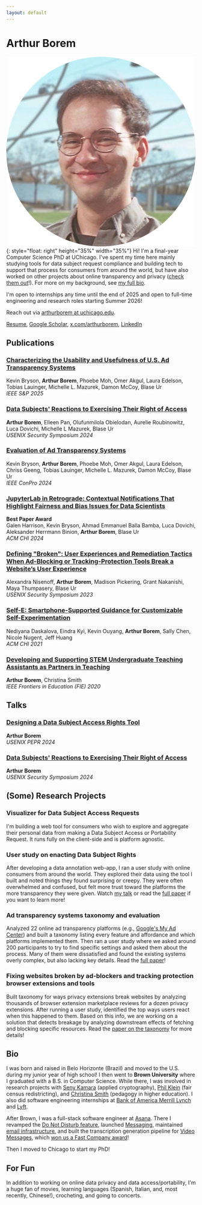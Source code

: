 ```yaml
---
layout: default
---
```


<!-- ![Banner](assets/biscuit.png) -->

# Arthur Borem

![Arthur's face](assets/headshot.png){: style="float: right" height="35%" width="35%"} Hi! I'm a final-year Computer Science PhD at UChicago. I've spent my time here mainly studying tools for data subject request compliance and building tech to support that process for consumers from around the world, but have also worked on other projects about online transparency and privacy ([check them out](#some-research-projects)!). For more on my background, see [my full bio](#bio).

I'm open to internships any time until the end of 2025 and open to full-time engineering and research roles starting Summer 2026!

Reach out via [arthurborem at uchicago.edu](mailto:arthurborem@uchicago.edu).

[Resume](assets/arthur_borem_resume.pdf), [Google Scholar](https://scholar.google.com/citations?hl=en&user=vuka1CgAAAAJ), [x.com/arthurborem](https://twitter.com/arthurborem), [LinkedIn](https://linkedin.com/in/arthurborem)


## Publications
### [Characterizing the Usability and Usefulness of U.S. Ad Transparency Systems](https://doi.ieeecomputersociety.org/10.1109/SP61157.2025.00148)
Kevin Bryson, **Arthur Borem**, Phoebe Moh, Omer Akgul, Laura Edelson, Tobias Lauinger, Michelle L. Mazurek, Damon McCoy, Blase Ur \
*IEEE S&P 2025*

### [Data Subjects' Reactions to Exercising Their Right of Access](https://www.usenix.org/system/files/usenixsecurity24-borem.pdf)
**Arthur Borem**, Elleen Pan, Olufunmilola Obielodan, Aurelie Roubinowitz, Luca Dovichi, Michelle L Mazurek, Blase Ur \
*USENIX Security Symposium 2024*

### [Evaluation of Ad Transparency Systems](https://conpro24.ieee-security.org/papers/bryson-conpro24.pdf)
Kevin Bryson, **Arthur Borem**, Phoebe Moh, Omer Akgul, Laura Edelson, Chriss Geeng, Tobias Lauinger, Michelle L. Mazurek, Damon McCoy, Blase Ur \
*IEEE ConPro 2024*

### [JupyterLab in Retrograde: Contextual Notifications That Highlight Fairness and Bias Issues for Data Scientists](https://dl.acm.org/doi/pdf/10.1145/3613904.3642755)
**Best Paper Award** \
Galen Harrison, Kevin Bryson, Ahmad Emmanuel Balla Bamba, Luca Dovichi, Aleksander Herrmann Binion, **Arthur Borem**, Blase Ur \
*ACM CHI 2024* 

### [Defining "Broken": User Experiences and Remediation Tactics When Ad-Blocking or Tracking-Protection Tools Break a Website’s User Experience](https://www.usenix.org/system/files/usenixsecurity23-nisenoff-broken.pdf)
Alexandra Nisenoff, **Arthur Borem**, Madison Pickering, Grant Nakanishi, Maya Thumpasery, Blase Ur \
*USENIX Security Symposium 2023*

### [Self-E: Smartphone-Supported Guidance for Customizable Self-Experimentation](https://jeffhuang.com/papers/SelfE_CHI21.pdf)
Nediyana Daskalova, Eindra Kyi, Kevin Ouyang, **Arthur Borem**, Sally Chen, Nicole Nugent, Jeff Huang \
*ACM CHI 2021*

### [Developing and Supporting STEM Undergraduate Teaching Assistants as Partners in Teaching](https://ieeexplore.ieee.org/document/9274088)
**Arthur Borem**, Christina Smith \
*IEEE Frontiers in Education (FIE) 2020*

## Talks
### [Designing a Data Subject Access Rights Tool](https://youtu.be/fytuWeb8IJc?si=XQUYh2vLxYHqvaP4)
**Arthur Borem** \
*USENIX PEPR 2024*

### [Data Subjects' Reactions to Exercising Their Right of Access](https://www.youtube.com/watch?v=RvqIAthC4xc)
**Arthur Borem** \
*USENIX Security Symposium 2024*

## (Some) Research Projects
### Visualizer for Data Subject Access Requests
I'm building a web tool for consumers who wish to explore and aggregate their personal data from making a Data Subject Access or Portability Request. It runs fully on the client-side and is platform agnostic.

### User study on enacting Data Subject Rights
After developing a data annotation web-app, I ran a user study with online consumers from around the world. They explored their data using the tool I built and noted things they found surprising or creepy. They were often overwhelmed and confused, but felt more trust toward the platforms the more transparency they were given. Watch [my talk](https://www.youtube.com/watch?v=RvqIAthC4xc) or read the [full paper](https://www.usenix.org/system/files/usenixsecurity24-borem.pdf) if you want to learn more!

### Ad transparency systems taxonomy and evaluation
Analyzed 22 online ad transparency platforms (e.g., [Google's My Ad Center](https://myadcenter.google.com)) and built a taxonomy listing every feature and affordance and which platforms implemented them. Then ran a user study where we asked around 200 participants to try to find specific settings and asked them about the process. Many of them were dissatisfied and found the existing systems overly complex, but also lacking key details. Read the [full paper](https://doi.ieeecomputersociety.org/10.1109/SP61157.2025.00148)!

### Fixing websites broken by ad-blockers and tracking protection browser extensions and tools
Built taxonomy for ways privacy extensions break websites by analyzing thousands of browser extension marketplace reviews for a dozen privacy extensions. After running a user study, identified the top ways users react when this happened to them. Based on this info, we are working on a solution that detects breakage by analyzing downstream effects of fetching and blocking specific resources. Read the [paper on the taxonomy](https://www.usenix.org/system/files/usenixsecurity23-nisenoff-broken.pdf) for more details!

## Bio
I was born and raised in Belo Horizonte (Brazil) and moved to the U.S. during my junior year of high school! I then went to **Brown University** where I graduated with a B.S. in Computer Science. While there, I was involved in research projects with [Seny Kamara](https://www.senykamara.com/) (applied cryptography), [Phil Klein](https://cs.brown.edu/people/pklein/) (fair census redistricting), and [Christina Smith](https://sheridan.brown.edu/people/christina-smith-phd) (pedagogy in higher education). I also did software engineering internships at [Bank of America Merrill Lynch](https://www.ml.com/wealthmanagement.html) and [Lyft](https://www.lyft.com/business).

After Brown, I was a full-stack software engineer at [Asana](https://asana.com/). There I revamped the [Do Not Disturb feature](https://help.asana.com/s/article/notification-settings?language=en_US#01HX9GY3F2M1X5C47ED8TKM2TG), launched [Messaging](https://help.asana.com/s/article/messages?language=en_US), maintained [email infrastructure](https://help.asana.com/s/article/use-asana-and-email?language=en_US), and built the transcription generation pipeline for [Video Messages](https://asana.com/inside-asana/vimeo-video-messaging), which [won us a Fast Company award](https://asana.com/press/releases/pr/asana-video-messaging-powered-by-vimeo-named-a-top-3-joint-venture-by-fast-company/6e2a25d1-2a6f-4fc1-a0eb-2f22c7d73ad5)!

Then I moved to Chicago to start my PhD!

## For Fun
In addition to working on online data privacy and data access/portability, I'm a huge fan of movies, learning languages (Spanish, Italian, and, most recently, Chinese!), crocheting, and going to concerts.
